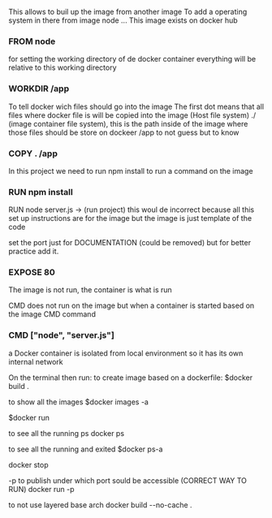 This allows to buil up the image from another image
To add a operating system in there
from image node ...
This image exists on docker hub
### FROM node

for setting the working directory of de docker container
everything will be relative to this working directory
### WORKDIR /app

To tell docker wich files should go into the image
 The first dot means that all files where docker file is will be copied into the image (Host file system)
 ./ (image container file system), this is the path inside of the image where those files should be store on dockeer
/app to not guess but to know
### COPY . /app

In this project we need to run npm install
to run a command on the image
###  RUN npm install

RUN node server.js -> (run project) this woul de incorrect because all this set up instructions are for the image
but the image is just template of the code

set the port just for DOCUMENTATION (could be removed) but for better practice add it.
### EXPOSE 80

The image is not run, the container is what is run

CMD does not run on the image but when a container is started based on the image
CMD command
### CMD ["node", "server.js"]

a Docker container is isolated from local environment so it has its own internal network


On the terminal then run:
to create image based on a dockerfile:
$docker build .

to show all the images
$docker images -a 

$docker run <IMAGE ID>

to see all the running ps
docker ps

to see all the running and exited
$docker ps-a

docker stop <CONTAINER NAME>

 -p to publish under which port sould be accessible (CORRECT WAY TO RUN)
docker run -p <IMAGEID>

to not use layered base arch
docker build  --no-cache .